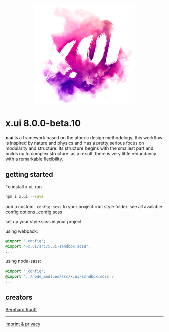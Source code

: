 <p align="center"><img src="readme.png" alt="x.ui"></p>

# x.ui 8.0.0-beta.10

**x.ui** is a framework based on the atomic design methodology. this workflow is inspired by nature and physics and has a pretty serious focus on modularity and structure. its structure begins with the smallest part and builds up to complex structure. as a result, there is very little redundancy with a remarkable flexibility.

## getting started

To install x.ui, run

```sh
npm i x.ui --save
```

add a custom `_config.scss` to your project root style folder.
see all available config options [_config.scss](https://github.com/entrecode/x.ui/blob/master/src/_config.scss)

set up your style.scss in your project

using webpack:

```scss
@import '_config';
@import '~x.ui/src/x.ui-sandbox.scss';
...
```

using node-sass:

```scss
@import '_config';
@import '../node_modlues/src/x.ui-sandbox.scss';
...
```

## creators

[Bernhard Ruoff](https://github.com/bernester)

***

[imprint & privacy](https://entrecode.de/datenschutz)